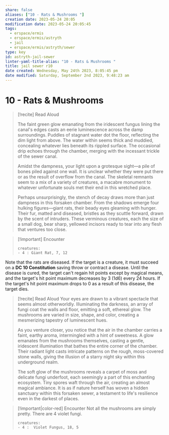 ```yaml
---
share: false
aliases: ["10 - Rats & Mushrooms "]
creation date: 2023-05-24 20:05
modification date: 2023-05-24 20:05:45
tags:
  - erspace/ermis
  - erspace/ermis/astryth
  - jail
  - erspace/ermis/astryth/sewer
type: key
id: astryth-jail-sewer
linter-yaml-title-alias: "10 - Rats & Mushrooms "
title: jail sewer r10
date created: Wednesday, May 24th 2023, 8:05:45 pm
date modified: Saturday, September 2nd 2023, 9:48:23 am
---
```


# 10 - Rats & Mushrooms


> [!recite] Read Aloud
> 
> The faint green glow emanating from the iridescent fungus lining the canal's edges casts an eerie luminescence across the damp surroundings. Puddles of stagnant water dot the floor, reflecting the dim light from above. The water within seems thick and muddied, concealing whatever lies beneath its rippled surface. The occasional drip echoes through the chamber, merging with the incessant trickle of the sewer canal.
> 
> Amidst the dampness, your light upon a grotesque sight—a pile of bones piled against one wall. It is unclear whether they were put there or as the result of overflow from the canal. The skeletal remnants seem to a mix of a variety of creatures, a macabre monument to whatever unfortunate souls met their end in this wretched place. 
> 
> Perhaps unsurprisingly, the stench of decay draws more than just dampness in this forsaken chamber. From the shadows emerge four hulking figures—giant rats, their beady eyes gleaming with hunger. Their fur, matted and diseased, bristles as they scuttle forward, drawn by the scent of intruders. These verminous creatures, each the size of a small dog, bear sharp, yellowed incisors ready to tear into any flesh that ventures too close.

> [!important] Encounter 
>
> ```encounter 
> creatures: 
> - 4 : Giant Rat, 7, 12
> ```

Note that the rats are diseased. If the target is a creature, it must succeed on a **DC 10 Constitution** saving throw or contract a disease. Until the disease is cured, the target can't regain hit points except by magical means, and the target's hit point maximum decreases by 3 (1d6) every 24 hours. If the target's hit point maximum drops to 0 as a result of this disease, the target dies.

> [!recite] Read Aloud
> Your eyes are drawn to a vibrant spectacle that seems almost otherworldly. Illuminating the darkness, an array of fungi coat the walls and floor, emitting a soft, ethereal glow. The mushrooms are varied in size, shape, and color, creating a mesmerizing tapestry of luminescent hues. 
> 
> As you venture closer, you notice that the air in the chamber carries a faint, earthy aroma, intermingled with a hint of sweetness. A glow emanates from the mushrooms themselves, casting a gentle, iridescent illumination that bathes the entire corner of the chamber. Their radiant light casts intricate patterns on the rough, moss-covered stone walls, giving the illusion of a starry night sky within this underground realm.
> 
> The soft glow of the mushrooms reveals a carpet of moss and delicate fungi underfoot, each seemingly a part of this enchanting ecosystem. Tiny spores waft through the air, creating an almost magical ambiance. It is as if nature herself has woven a hidden sanctuary within this forsaken sewer, a testament to life's resilience even in the darkest of places.


> [!important|color-red] Encounter 
> Not all the mushrooms are simply pretty. There are 4 violet fungi. 
>
> ```encounter 
> creatures: 
> - 4 :  Violet Fungus, 18, 5
> ```